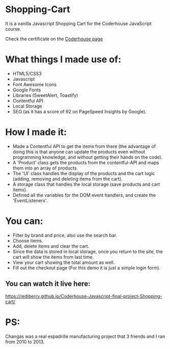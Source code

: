 # Shopping-Cart
It is a vanilla Javascript Shopping Cart for the Coderhouse JavaScript course.

Check the certificate on the [Coderhouse page](https://www.coderhouse.com/certificados/6284515bbf8957001a580f11)

# What things I made use of:

* HTML5/CSS3
* Javascript
* Font Awesome Icons
* Google Fonts
* Libraries (SweetAlert, Toastify)
* Contentful API
* Local Storage
* SEO (as it has a score of 92 on PageSpeed Insights by Google).

# How I made it:

* Made a Contentful API to get the items from there (the advantage of doing this is that anyone can update the products even without programming knowledge, and without getting their hands on the code).
* A 'Product' class gets the products from the contentful-API and maps them into an array of products.
* The 'UI' class handles the display of the products and the cart logic (adding, removing and deleting items from the cart).
* A storage class that handles the local storage (save products and cart items).
* Defined all the variables for the DOM event handlers, and create the 'EventListeners'.

# You can:

* Filter by brand and price, also use the search bar.
* Choose items.
* Add, delete items and clear the cart.
* Since the data is stored in local storage, once you return to the site, the cart will show the items from last time.
* View your cart showing the total amount as well.
* Fill out the checkout page (For this demo it is just a simple login form).

## You can watch it live here:
https://rediberry.github.io/Coderhouse-Javascript-final-project-Shopping-cart/

# PS: 
Changas was a real espadrille manufacturing project that 3 friends and I ran from 2010 to 2013.
